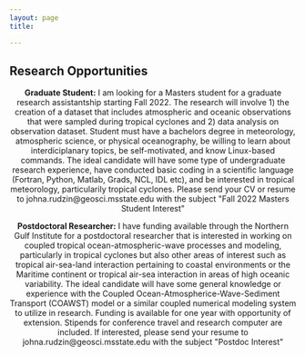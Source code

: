 ```yaml
---
layout: page
title: 

---
```


<h2> Research Opportunities </h2>

<p align="center"> <b>Graduate Student:</b> I am looking for a Masters student for a graduate research assistantship starting Fall 2022. The research will involve 1) the creation of a dataset that includes atmospheric and oceanic observations that were sampled during tropical cyclones and 2) data analysis on observation dataset. Student must have a bachelors degree in meteorology, atmospheric science, or physical oceanography, be willing to learn about interdiciplanary topics, be self-motivated, and know Linux-based commands. The ideal candidate will have some type of undergraduate research experience, have conducted basic coding in a scientific language (Fortran, Python, Matlab, Grads, NCL, IDL etc), and be interested in tropical meteorology, particularily tropical cyclones. Please send your CV or resume to johna.rudzin@geosci.msstate.edu with the subject "Fall 2022 Masters Student Interest"</p>

<p align="center"> <b>Postdoctoral Researcher:</b> I have funding available through the Northern Gulf Institute for a postdoctoral researcher that is interested in working on coupled tropical ocean-atmospheric-wave processes and modeling, particularly in tropical cyclones but also other areas of interest such as tropical air-sea-land interaction pertaining to coastal environments or the Maritime continent or tropical air-sea interaction in areas of high oceanic variability. The ideal candidate will have some general knowledge or experience with the Coupled Ocean-Atmospherice-Wave-Sediment Transport (COAWST) model or a similar coupled numerical modeling system to utilize in research. Funding is available for one year with opportunity of extension. Stipends for conference travel and research computer are included. If interested, please send your resume to johna.rudzin@geosci.msstate.edu with the subject "Postdoc Interest"</p>
